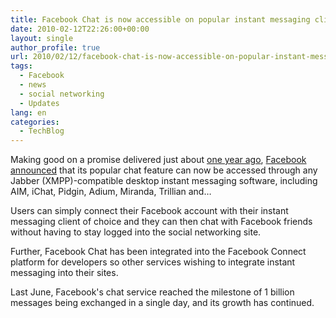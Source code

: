 ```yaml
---
title: Facebook Chat is now accessible on popular instant messaging clients
date: 2010-02-12T22:26:00+00:00
layout: single
author_profile: true
url: 2010/02/12/facebook-chat-is-now-accessible-on-popular-instant-messaging-clients/
tags:
  - Facebook
  - news
  - social networking
  - Updates
lang: en
categories: 
  - TechBlog
---
```

Making good on a promise delivered just about [one year ago](http://www.insidefacebook.com/2009/02/23/facebook-chat-latest-stats-whats-coming-next/), [Facebook announced](http://blog.facebook.com/blog.php?post=297991732130) that its popular chat feature can now be accessed through any Jabber (XMPP)-compatible desktop instant messaging software, including AIM, iChat, Pidgin, Adium, Miranda, Trillian and…

Users can simply connect their Facebook account with their instant messaging client of choice and they can then chat with Facebook friends without having to stay logged into the social networking site.

Further, Facebook Chat has been integrated into the Facebook Connect platform for developers so other services wishing to integrate instant messaging into their sites.

Last June, Facebook's chat service reached the milestone of 1 billion messages being exchanged in a single day, and its growth has continued.